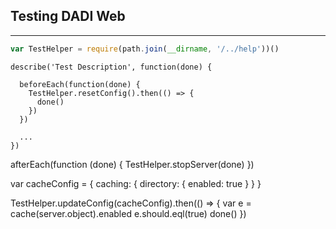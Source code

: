 ## Testing DADI Web
---


```js
var TestHelper = require(path.join(__dirname, '/../help'))()
```

```
describe('Test Description', function(done) {

  beforeEach(function(done) {
    TestHelper.resetConfig().then(() => {
      done()
    })
  })

  ...
})
```

afterEach(function (done) {
  TestHelper.stopServer(done)
})

var cacheConfig = {
  caching: {
    directory: {
      enabled: true
    }
  }
}

TestHelper.updateConfig(cacheConfig).then(() => {
  var e = cache(server.object).enabled
  e.should.eql(true)
  done()
})